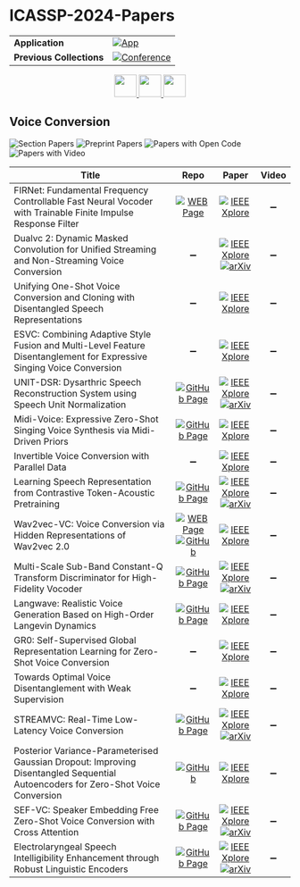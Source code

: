 # ICASSP-2024-Papers

<table>
    <tr>
        <td><strong>Application</strong></td>
        <td>
            <a href="https://huggingface.co/spaces/DmitryRyumin/NewEraAI-Papers" style="float:left;">
                <img src="https://img.shields.io/badge/🤗-NewEraAI--Papers-FFD21F.svg" alt="App" />
            </a>
        </td>
    </tr>
    <tr>
        <td><strong>Previous Collections</strong></td>
        <td>
            <a href="https://github.com/DmitryRyumin/ICASSP-2023-24-Papers/blob/main/README_2023.md">
                <img src="http://img.shields.io/badge/ICASSP-2023-0073AE.svg" alt="Conference">
            </a>
        </td>
    </tr>
</table>

<div align="center">
    <a href="https://github.com/DmitryRyumin/ICASSP-2023-24-Papers/blob/main/sections/2024/main/MLSP-L2.md">
        <img src="https://cdn.jsdelivr.net/gh/DmitryRyumin/NewEraAI-Papers@main/images/left.svg" width="40" alt="" />
    </a>
    <a href="https://github.com/DmitryRyumin/ICASSP-2023-24-Papers/">
        <img src="https://cdn.jsdelivr.net/gh/DmitryRyumin/NewEraAI-Papers@main/images/home.svg" width="40" alt="" />
    </a>
    <a href="https://github.com/DmitryRyumin/ICASSP-2023-24-Papers/blob/main/sections/2024/main/MLSP-L3.md">
        <img src="https://cdn.jsdelivr.net/gh/DmitryRyumin/NewEraAI-Papers@main/images/right.svg" width="40" alt="" />
    </a>
</div>

## Voice Conversion

![Section Papers](https://img.shields.io/badge/Section%20Papers-17-42BA16) ![Preprint Papers](https://img.shields.io/badge/Preprint%20Papers-7-b31b1b) ![Papers with Open Code](https://img.shields.io/badge/Papers%20with%20Open%20Code-2-1D7FBF) ![Papers with Video](https://img.shields.io/badge/Papers%20with%20Video-0-FF0000)

| **Title** | **Repo** | **Paper** | **Video** |
|-----------|:--------:|:---------:|:---------:|
| FIRNet: Fundamental Frequency Controllable Fast Neural Vocoder with Trainable Finite Impulse Response Filter | [![WEB Page](https://img.shields.io/badge/WEB-Page-159957.svg)](https://ast-astrec.nict.go.jp/demo_samples/firnet_icassp2024/) | [![IEEE Xplore](https://img.shields.io/badge/IEEE-10446960-E4A42C.svg)](https://ieeexplore.ieee.org/document/10446960) | :heavy_minus_sign: |
| Dualvc 2: Dynamic Masked Convolution for Unified Streaming and Non-Streaming Voice Conversion | :heavy_minus_sign: | [![IEEE Xplore](https://img.shields.io/badge/IEEE-10446229-E4A42C.svg)](https://ieeexplore.ieee.org/document/10446229) <br /> [![arXiv](https://img.shields.io/badge/arXiv-2309.15496-b31b1b.svg)](https://arxiv.org/abs/2309.15496) | :heavy_minus_sign: |
| Unifying One-Shot Voice Conversion and Cloning with Disentangled Speech Representations | :heavy_minus_sign: | [![IEEE Xplore](https://img.shields.io/badge/IEEE-10446296-E4A42C.svg)](https://ieeexplore.ieee.org/document/10446296) | :heavy_minus_sign: |
| ESVC: Combining Adaptive Style Fusion and Multi-Level Feature Disentanglement for Expressive Singing Voice Conversion | :heavy_minus_sign: | [![IEEE Xplore](https://img.shields.io/badge/IEEE-10446284-E4A42C.svg)](https://ieeexplore.ieee.org/document/10446284) | :heavy_minus_sign: |
| UNIT-DSR: Dysarthric Speech Reconstruction System using Speech Unit Normalization | [![GitHub Page](https://img.shields.io/badge/GitHub-Page-159957.svg)](https://wyj1996.github.io/Unit-DSR-demo/index.html) | [![IEEE Xplore](https://img.shields.io/badge/IEEE-10446921-E4A42C.svg)](https://ieeexplore.ieee.org/document/10446921) <br /> [![arXiv](https://img.shields.io/badge/arXiv-2401.14664-b31b1b.svg)](https://arxiv.org/abs/2401.14664) | :heavy_minus_sign: |
| Midi-Voice: Expressive Zero-Shot Singing Voice Synthesis via Midi-Driven Priors | [![GitHub Page](https://img.shields.io/badge/GitHub-Page-159957.svg)](https://bd-min.github.io/MIDI-Voice/) | [![IEEE Xplore](https://img.shields.io/badge/IEEE-10447981-E4A42C.svg)](https://ieeexplore.ieee.org/document/10447981) | :heavy_minus_sign: |
| Invertible Voice Conversion with Parallel Data | :heavy_minus_sign: | [![IEEE Xplore](https://img.shields.io/badge/IEEE-10447701-E4A42C.svg)](https://ieeexplore.ieee.org/document/10447701) | :heavy_minus_sign: |
| Learning Speech Representation from Contrastive Token-Acoustic Pretraining | [![GitHub Page](https://img.shields.io/badge/GitHub-Page-159957.svg)](https://qiangchunyu.github.io/CPSP/) | [![IEEE Xplore](https://img.shields.io/badge/IEEE-10447797-E4A42C.svg)](https://ieeexplore.ieee.org/document/10447797) <br /> [![arXiv](https://img.shields.io/badge/arXiv-2309.00424-b31b1b.svg)](https://arxiv.org/abs/2309.00424) | :heavy_minus_sign: |
| Wav2vec-VC: Voice Conversion via Hidden Representations of Wav2vec 2.0 | [![WEB Page](https://img.shields.io/badge/WEB-Page-159957.svg)](https://wav2vec-vc-demo.notion.site/) <br /> [![GitHub](https://img.shields.io/github/stars/prairie-schooner/wav2vec-vc?style=flat)](https://github.com/prairie-schooner/wav2vec-vc) | [![IEEE Xplore](https://img.shields.io/badge/IEEE-10447984-E4A42C.svg)](https://ieeexplore.ieee.org/document/10447984) | :heavy_minus_sign: |
| Multi-Scale Sub-Band Constant-Q Transform Discriminator for High-Fidelity Vocoder | [![GitHub Page](https://img.shields.io/badge/GitHub-Page-159957.svg)](https://vocodexelysium.github.io/MS-SB-CQTD/) | [![IEEE Xplore](https://img.shields.io/badge/IEEE-10448436-E4A42C.svg)](https://ieeexplore.ieee.org/document/10448436) <br /> [![arXiv](https://img.shields.io/badge/arXiv-2311.14957-b31b1b.svg)](https://arxiv.org/abs/2311.14957) | :heavy_minus_sign: |
| Langwave: Realistic Voice Generation Based on High-Order Langevin Dynamics | [![GitHub Page](https://img.shields.io/badge/GitHub-Page-159957.svg)](https://shiziqiang.github.io/langwave/) | [![IEEE Xplore](https://img.shields.io/badge/IEEE-10447389-E4A42C.svg)](https://ieeexplore.ieee.org/document/10447389) | :heavy_minus_sign: |
| GR0: Self-Supervised Global Representation Learning for Zero-Shot Voice Conversion | :heavy_minus_sign: | [![IEEE Xplore](https://img.shields.io/badge/IEEE-10448232-E4A42C.svg)](https://ieeexplore.ieee.org/document/10448232) | :heavy_minus_sign: |
| Towards Optimal Voice Disentanglement with Weak Supervision | :heavy_minus_sign: | [![IEEE Xplore](https://img.shields.io/badge/IEEE-10447670-E4A42C.svg)](https://ieeexplore.ieee.org/document/10447670) | :heavy_minus_sign: |
| STREAMVC: Real-Time Low-Latency Voice Conversion | [![GitHub Page](https://img.shields.io/badge/GitHub-Page-159957.svg)](https://google-research.github.io/seanet/stream_vc/) | [![IEEE Xplore](https://img.shields.io/badge/IEEE-10446863-E4A42C.svg)](https://ieeexplore.ieee.org/document/10446863) <br /> [![arXiv](https://img.shields.io/badge/arXiv-2401.03078-b31b1b.svg)](https://arxiv.org/abs/2401.03078) | :heavy_minus_sign: |
| Posterior Variance-Parameterised Gaussian Dropout: Improving Disentangled Sequential Autoencoders for Zero-Shot Voice Conversion | [![GitHub](https://img.shields.io/github/stars/yjlolo/DSAE-VC?style=flat)](https://github.com/yjlolo/DSAE-VC) | [![IEEE Xplore](https://img.shields.io/badge/IEEE-10447835-E4A42C.svg)](https://ieeexplore.ieee.org/document/10447835) | :heavy_minus_sign: |
| SEF-VC: Speaker Embedding Free Zero-Shot Voice Conversion with Cross Attention | [![GitHub Page](https://img.shields.io/badge/GitHub-Page-159957.svg)](https://blog.junjieli.com/SEF-VC/) | [![IEEE Xplore](https://img.shields.io/badge/IEEE-10446160-E4A42C.svg)](https://ieeexplore.ieee.org/document/10446160) <br /> [![arXiv](https://img.shields.io/badge/arXiv-2312.08676-b31b1b.svg)](https://arxiv.org/abs/2312.08676) | :heavy_minus_sign: |
| Electrolaryngeal Speech Intelligibility Enhancement through Robust Linguistic Encoders | [![GitHub Page](https://img.shields.io/badge/GitHub-Page-159957.svg)](https://lesterphillip.github.io/icassp2024_el_sie/) | [![IEEE Xplore](https://img.shields.io/badge/IEEE-10447197-E4A42C.svg)](https://ieeexplore.ieee.org/document/10447197) <br /> [![arXiv](https://img.shields.io/badge/arXiv-2309.09627-b31b1b.svg)](https://arxiv.org/abs/2309.09627) | :heavy_minus_sign: |
